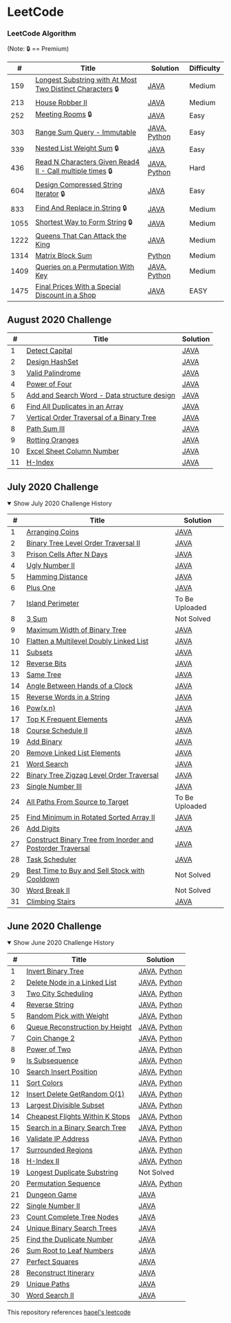 LeetCode
========

### LeetCode Algorithm

(Note: :lock: == Premium)

| # | Title | Solution | Difficulty |
|---| ----- | -------- | ---------- |
|159|[Longest Substring with At Most Two Distinct Characters](https://leetcode.com/problems/longest-substring-with-at-most-two-distinct-characters/) :lock: | [JAVA](./algorithms/java/159_Longest_Substring_with_At_Most_Two_Distinct_Characters.java) |Medium|
|213|[House Robber II](https://leetcode.com/problems/house-robber-ii/) | [JAVA](./algorithms/java/213_House_Robber_II.java) |Medium|
|252|[Meeting Rooms](https://leetcode.com/problems/meeting-rooms/) :lock: | [JAVA](./algorithms/java/252_Meeting_Rooms.java) |Easy| 
|303|[Range Sum Query - Immutable](https://leetcode.com/problems/range-sum-query-immutable/) | [JAVA](./algorithms/java/303_Range_Sum_Query_Immutable.java), [Python](./algorithms/python/303_Range_Sum_Query_Immutable.py) |Easy|
|339|[Nested List Weight Sum](https://leetcode.com/problems/nested-list-weight-sum/) :lock: | [JAVA](./algorithms/java/339_Nested_List_Weight_Sum.java) |Easy|
|436|[Read N Characters Given Read4 II - Call multiple times](https://leetcode.com/explore/interview/card/google/59/array-and-strings/436/) :lock: | [JAVA](./algorithms/java/436_Read_N_Characters_Given_Read4_Call_Multiple_times.java), [Python](./algorithms/python/436_Read_N_Characters_Given_Read4_Call_Multiple_times.py) |Hard|
|604|[Design Compressed String Iterator](https://leetcode.com/problems/design-compressed-string-iterator/) :lock: | [JAVA](./algorithms/java/604_Design_Compressed_String_Iterator.java) |Easy|
|833|[Find And Replace in String](https://leetcode.com/problems/find-and-replace-in-string/) :lock: | [JAVA](./algorithms/java/833_Find_And_Replace_in_String.java) |Medium|
|1055|[Shortest Way to Form String](https://leetcode.com/problems/shortest-way-to-form-string/) :lock: | [JAVA](./algorithms/java/1055_Shortest_Way_to_Form_String.java) |Medium|
|1222|[Queens That Can Attack the King](https://leetcode.com/problems/queens-that-can-attack-the-king/) | [JAVA](./algorithms/java/1222_Queens_That_Can_Attack_the_King.java) |Medium|
|1314|[Matrix Block Sum](https://leetcode.com/problems/matrix-block-sum/) | [Python](./algorithms/python/1314_Matrix_Block_Sum.py) |Medium|
|1409|[Queries on a Permutation With Key](https://leetcode.com/problems/queries-on-a-permutation-with-key/) | [JAVA](./algorithms/java/1409_Queries_on_a_Permutation_With_Key.java), [Python](./algorithms/python/1409_Queries_on_a_Permutation_With_Key.py) |Medium|
|1475|[Final Prices With a Special Discount in a Shop](https://leetcode.com/problems/final-prices-with-a-special-discount-in-a-shop/) | [JAVA](./algorithms/java/1475_Final_Prices_With_a_Special_Discount_in_a_Shop.java) |EASY|

## August 2020 Challenge

| # | Title | Solution |
|---| ----- | -------- |
| 1 | [Detect Capital](https://leetcode.com/explore/challenge/card/august-leetcoding-challenge/549/week-1-august-1st-august-7th/3409/) | [JAVA](./algorithms/java/Aug.2020.challenge/Challenge_Detect_Capital.java) |
| 2 | [Design HashSet](https://leetcode.com/explore/challenge/card/august-leetcoding-challenge/549/week-1-august-1st-august-7th/3410/) | [JAVA](./algorithms/java/Aug.2020.challenge/Challenge_Design_HashSet.java) |
| 3 | [Valid Palindrome](https://leetcode.com/explore/challenge/card/august-leetcoding-challenge/549/week-1-august-1st-august-7th/3411/) | [JAVA](./algorithms/java/Aug.2020.challenge/Challenge_Valid_Palindrome.java) |
| 4 | [Power of Four](https://leetcode.com/explore/challenge/card/august-leetcoding-challenge/549/week-1-august-1st-august-7th/3412/) | [JAVA](./algorithms/java/Aug.2020.challenge/Challenge_Power_of_Four.java) |
| 5 | [Add and Search Word - Data structure design](https://leetcode.com/explore/challenge/card/august-leetcoding-challenge/549/week-1-august-1st-august-7th/3413/) | [JAVA](./algorithms/java/Aug.2020.challenge/Challenge_Add_and_Search_Word_Data_Structure_Design.java) |
| 6 | [Find All Duplicates in an Array](https://leetcode.com/explore/challenge/card/august-leetcoding-challenge/549/week-1-august-1st-august-7th/3414/) | [JAVA](./algorithms/java/Aug.2020.challenge/Challenge_Find_All_Duplicates_in_an_Array.java) |
| 7 | [Vertical Order Traversal of a Binary Tree](https://leetcode.com/explore/challenge/card/august-leetcoding-challenge/549/week-1-august-1st-august-7th/3415/) | [JAVA](./algorithms/java/Aug.2020.challenge/Challenge_Vertical_Order_Traversal_of_a_Binary_Tree.java) |
| 8 | [Path Sum III](https://leetcode.com/explore/challenge/card/august-leetcoding-challenge/550/week-2-august-8th-august-14th/3417/) | [JAVA](./algorithms/java/Aug.2020.challenge/Challenge_Path_Sum_III.java) |
| 9 | [Rotting Oranges](https://leetcode.com/explore/challenge/card/august-leetcoding-challenge/550/week-2-august-8th-august-14th/3418/) | [JAVA](./algorithms/java/Aug.2020.challenge/Challenge_Rotting_Oranges.java) |
| 10 | [Excel Sheet Column Number](https://leetcode.com/explore/challenge/card/august-leetcoding-challenge/550/week-2-august-8th-august-14th/3419/) | [JAVA](./algorithms/java/Aug.2020.challenge/Challenge_Excel_Sheet_Column_Number.java) |
| 11 | [H-Index](https://leetcode.com/explore/challenge/card/august-leetcoding-challenge/550/week-2-august-8th-august-14th/3420/) | [JAVA](./algorithms/java/Aug.2020.challenge/Challenge_H_Index.java) |

## July 2020 Challenge

<details open>
<summary>Show July 2020 Challenge History</summary>

| # | Title | Solution |
|---| ----- | -------- |
| 1 | [Arranging Coins](https://leetcode.com/explore/challenge/card/july-leetcoding-challenge/544/week-1-july-1st-july-7th/3377/) | [JAVA](./algorithms/java/Jul.2020.challenge/Challenge_Arranging_Coins.java) |
| 2 | [Binary Tree Level Order Traversal II](https://leetcode.com/explore/challenge/card/july-leetcoding-challenge/544/week-1-july-1st-july-7th/3378/) | [JAVA](./algorithms/java/Jul.2020.challenge/Challenge_Binary_Tree_Level_Order_Traversal_II.java) |
| 3 | [Prison Cells After N Days](https://leetcode.com/explore/challenge/card/july-leetcoding-challenge/544/week-1-july-1st-july-7th/3379/) | [JAVA](./algorithms/java/Jul.2020.challenge/Challenge_Prison_Cells_After_N_Days.java) |
| 4 | [Ugly Number II](https://leetcode.com/explore/challenge/card/july-leetcoding-challenge/544/week-1-july-1st-july-7th/3380/) | [JAVA](./algorithms/java/Jul.2020.challenge/Challenge_Ugly_Number_II.java) |
| 5 | [Hamming Distance](https://leetcode.com/explore/challenge/card/july-leetcoding-challenge/544/week-1-july-1st-july-7th/3381/) | [JAVA](./algorithms/java/Jul.2020.challenge/Challenge_Hamming_Distance.java) |
| 6 | [Plus One](https://leetcode.com/explore/challenge/card/july-leetcoding-challenge/544/week-1-july-1st-july-7th/3382/) | [JAVA](./algorithms/java/Jul.2020.challenge/Challenge_Plus_One.java) |
| 7 | [Island Perimeter](https://leetcode.com/explore/challenge/card/july-leetcoding-challenge/544/week-1-july-1st-july-7th/3383/) | To Be Uploaded |
| 8 | [3 Sum](https://leetcode.com/explore/challenge/card/july-leetcoding-challenge/545/week-2-july-8th-july-14th/3384/) | Not Solved |
| 9 | [Maximum Width of Binary Tree](https://leetcode.com/explore/challenge/card/july-leetcoding-challenge/545/week-2-july-8th-july-14th/3385/) | [JAVA](./algorithms/java/Jul.2020.challenge/Challenge_Maximum_Width_of_Binary_Tree.java) |
| 10 | [Flatten a Multilevel Doubly Linked List](https://leetcode.com/explore/challenge/card/july-leetcoding-challenge/545/week-2-july-8th-july-14th/3386/) | [JAVA](./algorithms/java/Jul.2020.challenge/Challenge_Flatten_a_Multilevel_Doubly_Linked_List.java) |
| 11 | [Subsets](https://leetcode.com/explore/challenge/card/july-leetcoding-challenge/545/week-2-july-8th-july-14th/3387/) | [JAVA](./algorithms/java/Jul.2020.challenge/Challenge_Subsets.java) |
| 12 | [Reverse Bits](https://leetcode.com/explore/challenge/card/july-leetcoding-challenge/545/week-2-july-8th-july-14th/3388/) | [JAVA](./algorithms/java/Jul.2020.challenge/Challenge_Reverse_Bits.java) |
| 13 | [Same Tree](https://leetcode.com/explore/challenge/card/july-leetcoding-challenge/545/week-2-july-8th-july-14th/3389/) | [JAVA](./algorithms/java/Jul.2020.challenge/Challenge_Same_Tree.java) |
| 14 | [Angle Between Hands of a Clock](https://leetcode.com/explore/challenge/card/july-leetcoding-challenge/545/week-2-july-8th-july-14th/3390/) | [JAVA](./algorithms/java/Jul.2020.challenge/Challenge_Angle_Between_Hands_of_a_Clock.java) |
| 15 | [Reverse Words in a String](https://leetcode.com/explore/challenge/card/july-leetcoding-challenge/546/week-3-july-15th-july-21st/3391/) | [JAVA](./algorithms/java/Jul.2020.challenge/Challenge_Reverse_Words_in_a_String.java) |
| 16 | [Pow(x,n)](https://leetcode.com/explore/challenge/card/july-leetcoding-challenge/546/week-3-july-15th-july-21st/3392/) | [JAVA](./algorithms/java/Jul.2020.challenge/Challenge_Pow_x_n.java) |
| 17 | [Top K Frequent Elements](https://leetcode.com/explore/challenge/card/july-leetcoding-challenge/546/week-3-july-15th-july-21st/3393/) | [JAVA](./algorithms/java/Jul.2020.challenge/Challenge_Top_K_Frequent_Elements.java) |
| 18 | [Course Schedule II](https://leetcode.com/explore/challenge/card/july-leetcoding-challenge/546/week-3-july-15th-july-21st/3394/) | [JAVA](./algorithms/java/Jul.2020.challenge/Challenge_Course_Schedule_II.java) |
| 19 | [Add Binary](https://leetcode.com/explore/challenge/card/july-leetcoding-challenge/546/week-3-july-15th-july-21st/3395/) | [JAVA](./algorithms/java/Jul.2020.challenge/Challenge_Add_Binary.java) |
| 20 | [Remove Linked List Elements](https://leetcode.com/explore/challenge/card/july-leetcoding-challenge/546/week-3-july-15th-july-21st/3396/) | [JAVA](./algorithms/java/Jul.2020.challenge/Challenge_Remove_Linked_List_Elements.java) |
| 21 | [Word Search](https://leetcode.com/explore/challenge/card/july-leetcoding-challenge/546/week-3-july-15th-july-21st/3397/) | [JAVA](./algorithms/java/Jul.2020.challenge/Challenge_Word_Search.java) |
| 22 | [Binary Tree Zigzag Level Order Traversal](https://leetcode.com/explore/challenge/card/july-leetcoding-challenge/547/week-4-july-22nd-july-28th/3398/) | [JAVA](./algorithms/java/Jul.2020.challenge/Challenge_Binary_Tree_Zigzag_Level_Order_Traversal.java) |
| 23 | [Single Number III](https://leetcode.com/explore/challenge/card/july-leetcoding-challenge/547/week-4-july-22nd-july-28th/3399/) | [JAVA](./algorithms/java/Jul.2020.challenge/Challenge_Single_Number_III.java) |
| 24 | [All Paths From Source to Target](https://leetcode.com/explore/challenge/card/july-leetcoding-challenge/547/week-4-july-22nd-july-28th/3400/) | To Be Uploaded |
| 25 | [Find Minimum in Rotated Sorted Array II](https://leetcode.com/explore/challenge/card/july-leetcoding-challenge/547/week-4-july-22nd-july-28th/3401/) | [JAVA](./algorithms/java/Jul.2020.challenge/Challenge_Find_Minimum_in_Rotated_Sorted_Array_II.java) |
| 26 | [Add Digits](https://leetcode.com/explore/challenge/card/july-leetcoding-challenge/547/week-4-july-22nd-july-28th/3402/) | [JAVA](./algorithms/java/Jul.2020.challenge/Challenge_Add_Digits.java) |
| 27 | [Construct Binary Tree from Inorder and Postorder Traversal](https://leetcode.com/explore/challenge/card/july-leetcoding-challenge/547/week-4-july-22nd-july-28th/3403/) | [JAVA](./algorithms/java/Jul.2020.challenge/Challenge_Construct_Binary_Tree_from_Inorder_and_Postorder_Traversal.java) |
| 28 | [Task Scheduler](https://leetcode.com/explore/challenge/card/july-leetcoding-challenge/547/week-4-july-22nd-july-28th/3404/) | [JAVA](./algorithms/java/Jul.2020.challenge/Challenge_Task_Scheduler.java) |
| 29 | [Best Time to Buy and Sell Stock with Cooldown](https://leetcode.com/explore/challenge/card/july-leetcoding-challenge/548/week-5-july-29th-july-31st/3405/) | Not Solved |
| 30 | [Word Break II](https://leetcode.com/explore/challenge/card/july-leetcoding-challenge/548/week-5-july-29th-july-31st/3406/) | Not Solved |
| 31 | [Climbing Stairs](https://leetcode.com/explore/challenge/card/july-leetcoding-challenge/548/week-5-july-29th-july-31st/3407/) | [JAVA](./algorithms/java/Jul.2020.challenge/Challenge_Climbing_Stairs.java) |

</details>

## June 2020 Challenge

<details open>
<summary>Show June 2020 Challenge History</summary>

| # | Title | Solution |
|---| ----- | -------- |
| 1 | [Invert Binary Tree](https://leetcode.com/explore/challenge/card/june-leetcoding-challenge/539/week-1-june-1st-june-7th/3347/) | [JAVA](./algorithms/java/Jun.2020.challenge/Challenge_Invert_Binary_Tree.java), [Python](./algorithms/python/Jun.2020.challenge/Challenge_Invert_Binary_Tree.py) |
| 2 | [Delete Node in a Linked List](https://leetcode.com/explore/challenge/card/june-leetcoding-challenge/539/week-1-june-1st-june-7th/3348/) | [JAVA](./algorithms/java/Jun.2020.challenge/Challenge_Delete_Node_in_a_Linked_List.java), [Python](./algorithms/python/Jun.2020.challenge/Challenge_Delete_Node_in_a_Linked_List.py) |
| 3 | [Two City Scheduling](https://leetcode.com/explore/challenge/card/june-leetcoding-challenge/539/week-1-june-1st-june-7th/3349/) | [JAVA](./algorithms/java/Jun.2020.challenge/Challenge_Two_City_Scheduling.java), [Python](./algorithms/python/Jun.2020.challenge/Challenge_Two_City_Scheduling.py) |
| 4 | [Reverse String](https://leetcode.com/explore/challenge/card/june-leetcoding-challenge/539/week-1-june-1st-june-7th/3350/) | [JAVA](./algorithms/java/Jun.2020.challenge/Challenge_Reverse_String.java), [Python](./algorithms/python/Jun.2020.challenge/Challenge_Reverse_String.py) |
| 5 | [Random Pick with Weight](https://leetcode.com/explore/challenge/card/june-leetcoding-challenge/539/week-1-june-1st-june-7th/3351/) | [JAVA](./algorithms/java/Jun.2020.challenge/Challenge_Random_Pick_with_Weight.java), [Python](./algorithms/python/Jun.2020.challenge/Challenge_Random_Pick_with_Weight.py) |
| 6 | [Queue Reconstruction by Height](https://leetcode.com/explore/challenge/card/june-leetcoding-challenge/539/week-1-june-1st-june-7th/3352/) | [JAVA](./algorithms/java/Jun.2020.challenge/Challenge_Queue_Reconstruction_by_Height.java), [Python](./algorithms/python/Jun.2020.challenge/Challenge_Queue_Reconstruction_by_Height.py) |
| 7 | [Coin Change 2](https://leetcode.com/explore/challenge/card/june-leetcoding-challenge/539/week-1-june-1st-june-7th/3353/) | [JAVA](./algorithms/java/Jun.2020.challenge/Challenge_Coin_Change_2.java), [Python](./algorithms/python/Jun.2020.challenge/Challenge_Coin_Change_2.py) |
| 8 | [Power of Two](https://leetcode.com/explore/challenge/card/june-leetcoding-challenge/540/week-2-june-8th-june-14th/3354/) | [JAVA](./algorithms/java/Jun.2020.challenge/Challenge_Power_of_Two.java), [Python](./algorithms/python/Jun.2020.challenge/Challenge_Power_of_Two.py) |
| 9 | [Is Subsequence](https://leetcode.com/explore/challenge/card/june-leetcoding-challenge/540/week-2-june-8th-june-14th/3355/) | [JAVA](./algorithms/java/Jun.2020.challenge/Challenge_Is_Subsequence.java), [Python](./algorithms/python/Jun.2020.challenge/Challenge_Is_Subsequence.py) |
| 10 | [Search Insert Position](https://leetcode.com/explore/challenge/card/june-leetcoding-challenge/540/week-2-june-8th-june-14th/3356/) | [JAVA](./algorithms/java/Jun.2020.challenge/Challenge_Search_Insert_Position.java), [Python](./algorithms/python/Jun.2020.challenge/Challenge_Search_Insert_Position.py) |
| 11 | [Sort Colors](https://leetcode.com/explore/challenge/card/june-leetcoding-challenge/540/week-2-june-8th-june-14th/3357/) | [JAVA](./algorithms/java/Jun.2020.challenge/Challenge_Sort_Colors.java), [Python](./algorithms/python/Jun.2020.challenge/Challenge_Sort_Colors.py) |
| 12 | [Insert Delete GetRandom O(1)](https://leetcode.com/explore/challenge/card/june-leetcoding-challenge/540/week-2-june-8th-june-14th/3358/) | [JAVA](./algorithms/java/Jun.2020.challenge/Challenge_Insert_Delete_GetRandomO1.java), [Python](./algorithms/python/Jun.2020.challenge/Challenge_Insert_Delete_GetRandomO1.py) |
| 13 | [Largest Divisible Subset](https://leetcode.com/explore/challenge/card/june-leetcoding-challenge/540/week-2-june-8th-june-14th/3359/) | [JAVA](./algorithms/java/Jun.2020.challenge/Challenge_Largest_Divisible_Subset.java), [Python](./algorithms/python/Jun.2020.challenge/Challenge_Largest_Divisible_Subset.py) |
| 14 | [Cheapest Flights Within K Stops](https://leetcode.com/explore/challenge/card/june-leetcoding-challenge/540/week-2-june-8th-june-14th/3360/) | [JAVA](./algorithms/java/Jun.2020.challenge/Challenge_Cheapest_Flights_Within_K_Stops.java), [Python](./algorithms/python/Jun.2020.challenge/Challenge_Cheapest_Flights_Within_K_Stops.py) |
| 15 | [Search in a Binary Search Tree](https://leetcode.com/explore/challenge/card/june-leetcoding-challenge/541/week-3-june-15th-june-21st/3361/) | [JAVA](./algorithms/java/Jun.2020.challenge/Challenge_Search_in_a_Binary_Search_Tree.java), [Python](./algorithms/python/Jun.2020.challenge/Challenge_Search_in_a_Binary_Search_Tree.py) |
| 16 | [Validate IP Address](https://leetcode.com/explore/challenge/card/june-leetcoding-challenge/541/week-3-june-15th-june-21st/3362/) | [JAVA](./algorithms/java/Jun.2020.challenge/Challenge_Validate_IP_Address.java), [Python](./algorithms/python/Jun.2020.challenge/Challenge_Validate_IP_Address.py) |
| 17 | [Surrounded Regions](https://leetcode.com/explore/challenge/card/june-leetcoding-challenge/541/week-3-june-15th-june-21st/3363/) | [JAVA](./algorithms/java/Jun.2020.challenge/Challenge_Surrounded_Regions.java), [Python](./algorithms/python/Jun.2020.challenge/Challenge_Surrounded_Regions.py) |
| 18 | [H-Index II](https://leetcode.com/explore/challenge/card/june-leetcoding-challenge/541/week-3-june-15th-june-21st/3364/) | [JAVA](./algorithms/java/Jun.2020.challenge/Challenge_H_Index2.java), [Python](./algorithms/python/Jun.2020.challenge/Challenge_H_Index2.py) |
| 19 | [Longest Duplicate Substring](https://leetcode.com/explore/challenge/card/june-leetcoding-challenge/541/week-3-june-15th-june-21st/3365/) | Not Solved |
| 20 | [Permutation Sequence](https://leetcode.com/explore/challenge/card/june-leetcoding-challenge/541/week-3-june-15th-june-21st/3366/) | [JAVA](./algorithms/java/Jun.2020.challenge/Challenge_Permutation_Sequence.java), [Python](./algorithms/python/Jun.2020.challenge/Challenge_Permutation_Sequence.py) |
| 21 | [Dungeon Game](https://leetcode.com/explore/challenge/card/june-leetcoding-challenge/541/week-3-june-15th-june-21st/3367/) | [JAVA](./algorithms/java/Jun.2020.challenge/Challenge_Dungeon_Game.java) |
| 22 | [Single Number II](https://leetcode.com/explore/challenge/card/june-leetcoding-challenge/542/week-4-june-22nd-june-28th/3368/) | [JAVA](./algorithms/java/Jun.2020.challenge/Challenge_Single_Number_II.java) |
| 23 | [Count Complete Tree Nodes](https://leetcode.com/explore/challenge/card/june-leetcoding-challenge/542/week-4-june-22nd-june-28th/3369/) | [JAVA](./algorithms/java/Jun.2020.challenge/Challenge_Count_Complete_Tree_Nodes.java) |
| 24 | [Unique Binary Search Trees](https://leetcode.com/explore/challenge/card/june-leetcoding-challenge/542/week-4-june-22nd-june-28th/3370/) | [JAVA](./algorithms/java/Jun.2020.challenge/Challenge_Unique_Binary_Search_Trees.java) |
| 25 | [Find the Duplicate Number](https://leetcode.com/explore/challenge/card/june-leetcoding-challenge/542/week-4-june-22nd-june-28th/3371/) | [JAVA](./algorithms/java/Jun.2020.challenge/Challenge_Find_the_Duplicate_Number.java) |
| 26 | [Sum Root to Leaf Numbers](https://leetcode.com/explore/challenge/card/june-leetcoding-challenge/542/week-4-june-22nd-june-28th/3372/) | [JAVA](./algorithms/java/Jun.2020.challenge/Challenge_Sum_Root_to_Leaf_Numbers.java) |
| 27 | [Perfect Squares](https://leetcode.com/explore/challenge/card/june-leetcoding-challenge/542/week-4-june-22nd-june-28th/3373/) | [JAVA](./algorithms/java/Jun.2020.challenge/Challenge_Perfect_Squares.java) |
| 28 | [Reconstruct Itinerary](https://leetcode.com/explore/challenge/card/june-leetcoding-challenge/542/week-4-june-22nd-june-28th/3374/) | [JAVA](./algorithms/java/Jun.2020.challenge/Challenge_Reconstruct_Itinerary.java) |
| 29 | [Unique Paths](https://leetcode.com/explore/challenge/card/june-leetcoding-challenge/543/week-5-june-29th-june-30th/3375/) | [JAVA](./algorithms/java/Jun.2020.challenge/Challenge_Unique_Paths.java) |
| 30 | [Word Search II](https://leetcode.com/explore/challenge/card/june-leetcoding-challenge/543/week-5-june-29th-june-30th/3376/) | [JAVA](./algorithms/java/Jun.2020.challenge/Challenge_Word_Search_II.java) |

</details>

This repository references [haoel's leetcode](https://github.com/haoel/leetcode)
